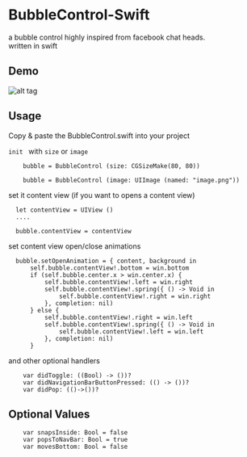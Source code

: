 BubbleControl-Swift
===================

a bubble control highly inspired from facebook chat heads.  
written in swift


Demo
----

![alt tag](https://github.com/cemolcay/BubbleControl-Swift/blob/master/demo.gif)  
  
  
Usage
-----

Copy & paste the BubbleControl.swift into your project
  
`init ` with `size` or `image`

        bubble = BubbleControl (size: CGSizeMake(80, 80))
  
        bubble = BubbleControl (image: UIImage (named: "image.png"))


set it content view (if you want to opens a content view)

      let contentView = UIView ()
      ....
      
      bubble.contentView = contentView
      
      

set content view open/close animations

      bubble.setOpenAnimation = { content, background in
          self.bubble.contentView!.bottom = win.bottom
          if (self.bubble.center.x > win.center.x) {
              self.bubble.contentView!.left = win.right
              self.bubble.contentView!.spring({ () -> Void in
                  self.bubble.contentView!.right = win.right
              }, completion: nil)
          } else {
              self.bubble.contentView!.right = win.left
              self.bubble.contentView!.spring({ () -> Void in
                  self.bubble.contentView!.left = win.left
              }, completion: nil)
          }
      

and other optional handlers

        var didToggle: ((Bool) -> ())?
        var didNavigationBarButtonPressed: (() -> ())?
        var didPop: (()->())?
        

Optional Values
---------------

        var snapsInside: Bool = false
        var popsToNavBar: Bool = true
        var movesBottom: Bool = false
        


